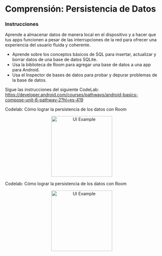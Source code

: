# Comprensión: Persistencia de Datos

### Instrucciones

Aprende a almacenar datos de manera local en el dispositivo y a hacer que tus apps funcionen a pesar de las interrupciones de la red para ofrecer una experiencia del usuario fluida y coherente.
- Aprende sobre los conceptos básicos de SQL para insertar, actualizar y borrar datos de una base de datos SQLite.
- Usa la biblioteca de Room para agregar una base de datos a una app para Android.
- Usa el Inspector de bases de datos para probar y depurar problemas de la base de datos.

Sigue las instrucciones del siguiente CodeLab: https://developer.android.com/courses/pathways/android-basics-compose-unit-6-pathway-2?hl=es-419

Codelab: Cómo lograr la persistencia de los datos con Room
<p align="center">
  <img src=".github/codelab_4.gif" width="200" height="auto" title="UI Example" />
</p>

Codelab: Cómo lograr la persistencia de los datos con Room
<p align="center">
  <img src=".github/codelab_4.gif" width="200" height="auto" title="UI Example" />
</p>